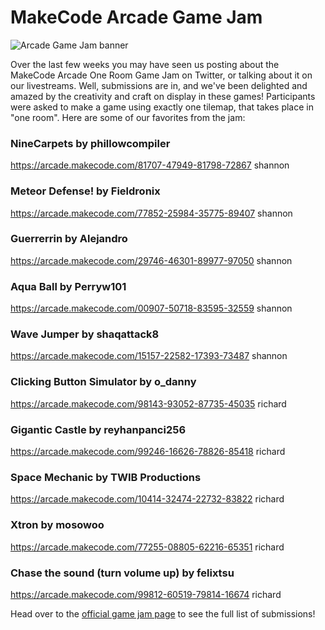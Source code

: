 # MakeCode Arcade Game Jam

![Arcade Game Jam banner](TODO)

Over the last few weeks you may have seen us posting about the MakeCode Arcade One Room Game Jam on Twitter, or talking about it on our livestreams. Well, submissions are in, and we've been delighted and amazed by the creativity and craft on display in these games! Participants were asked to make a game using exactly one tilemap, that takes place in "one room". Here are some of our favorites from the jam:

### NineCarpets by phillowcompiler
https://arcade.makecode.com/81707-47949-81798-72867
shannon

### Meteor Defense! by Fieldronix
https://arcade.makecode.com/77852-25984-35775-89407
shannon

### Guerrerrin by Alejandro
https://arcade.makecode.com/29746-46301-89977-97050
shannon

### Aqua Ball by Perryw101
https://arcade.makecode.com/00907-50718-83595-32559
shannon

### Wave Jumper by shaqattack8
https://arcade.makecode.com/15157-22582-17393-73487
shannon

### Clicking Button Simulator by o_danny
https://arcade.makecode.com/98143-93052-87735-45035
richard 

### Gigantic Castle by reyhanpanci256
https://arcade.makecode.com/99246-16626-78826-85418
richard

### Space Mechanic by TWIB Productions
https://arcade.makecode.com/10414-32474-22732-83822
richard 

### Xtron by mosowoo
https://arcade.makecode.com/77255-08805-62216-65351
richard

### Chase the sound (turn volume up) by felixtsu
https://arcade.makecode.com/99812-60519-79814-16674
richard

Head over to the [official game jam page](https://itch.io/jam/makecode-arcade-game-jam-2/entries) to see the full list of submissions!